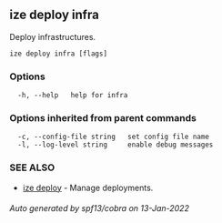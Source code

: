 ## ize deploy infra

Deploy infrastructures.

```
ize deploy infra [flags]
```

### Options

```
  -h, --help   help for infra
```

### Options inherited from parent commands

```
  -c, --config-file string   set config file name
  -l, --log-level string     enable debug messages
```

### SEE ALSO

* [ize deploy](ize_deploy.md)	 - Manage deployments.

###### Auto generated by spf13/cobra on 13-Jan-2022
